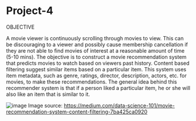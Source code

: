 # Project-4

OBJECTIVE

A movie viewer is continuously scrolling through movies to view. This can be discouraging to a viewer and possibly cause membership cancellation if they are not able to find movies of interest at a reasonable amount of time (5-10 mins).  The objective is to construct a movie recommendation system that predicts movies to watch based on viewers past history.  Content based filtering suggest similar items based on a particular item. This system uses item metadata, such as genre, ratings, director, description, actors, etc. for movies, to make these recommendations. The general idea behind this recommender system is that if a person liked a particular item, he or she will also like an item that is similar to it.

![image](https://github.com/Matendy12/Project-4/assets/147276040/1b896a56-01e7-4fad-9aed-e5f72c46a04d)
Image source: https://medium.com/data-science-101/movie-recommendation-system-content-filtering-7ba425ca0920

